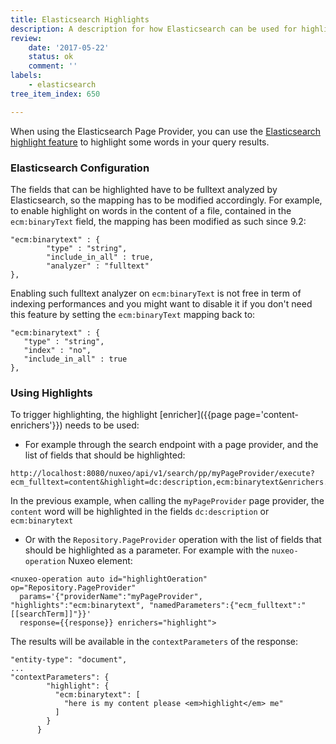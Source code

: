 ```yaml
---
title: Elasticsearch Highlights
description: A description for how Elasticsearch can be used for highlights.
review:
    date: '2017-05-22'
    status: ok
    comment: ''
labels:
    - elasticsearch
tree_item_index: 650

---
```


When using the Elasticsearch Page Provider, you can use the [Elasticsearch highlight feature](https://www.elastic.co/guide/en/elasticsearch/reference/2.4/search-request-highlighting.html) to highlight some words in your query results.

### Elasticsearch Configuration

The fields that can be highlighted have to be fulltext analyzed by Elasticsearch, so the mapping has to be modified accordingly. For example, to enable highlight on words in the content of a file, contained in the `ecm:binaryText` field, the mapping has been modified as such since 9.2:

```
"ecm:binarytext" : {
        "type" : "string",
        "include_in_all" : true,
        "analyzer" : "fulltext"
},

```

Enabling such fulltext analyzer on `ecm:binaryText` is not free in term of indexing performances and you might want to disable it if you don't need this feature by setting the `ecm:binaryText` mapping back to:

```
"ecm:binarytext" : {
   "type" : "string",
   "index" : "no",
   "include_in_all" : true
},
```

### Using Highlights

To trigger highlighting, the highlight [enricher]({{page page='content-enrichers'}}) needs to be used:

- For example through the search endpoint with a page provider, and the list of fields that should be highlighted:

```
http://localhost:8080/nuxeo/api/v1/search/pp/myPageProvider/execute?ecm_fulltext=content&highlight=dc:description,ecm:binarytext&enrichers.document=highlight
```

In the previous example, when calling the `myPageProvider` page provider, the `content` word will be highlighted in the fields `dc:description` or `ecm:binarytext`

- Or with the `Repository.PageProvider` operation with the list of fields that should be highlighted as a parameter. For example with the `nuxeo-operation` Nuxeo element:

```
<nuxeo-operation auto id="highlightOeration" op="Repository.PageProvider"
  params='{"providerName":"myPageProvider", "highlights":"ecm:binarytext", "namedParameters":{"ecm_fulltext":"[[searchTerm]]"}}'
  response={{response}} enrichers="highlight">
```

The results will be available in the `contextParameters` of the response:

```
"entity-type": "document",
...
"contextParameters": {
        "highlight": {
          "ecm:binarytext": [
            "here is my content please <em>highlight</em> me"
          ]
        }
      }
```
